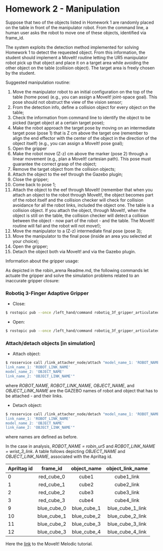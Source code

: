 # Homework 2 - Manipulation

Suppose that two of the objects listed in Homework 1 are  randomly placed on the table in front of the manipulator robot. From the command line, a human user asks the robot to move one of these objects, identified via frame_id. 

The system exploits the detection method implemented for solving Homework 1 to detect the requested object. From this information, the student should implement a MoveIt! routine letting the UR5 manipulator robot pick up that object and place it on a target area while avoiding the other object on the table (collision object). The target area is freely chosen by the student. 

Suggested manipulation routine:
1.	Move the manipulator robot to an initial configuration on the top of the table (home pose) (e.g., you can assign a MoveIt! joint-space goal). This pose should not obstruct the view of the vision sensor;
2.	From the detection info, define a collision object for every object on the table;
3. Check the information from command line to identify the object to be picked (target object at a certain target pose);
4.	Make the robot approach the target pose by moving on an intermediate target pose (pose 1) that is Z cm above the target one (remember to align the end effector with the center of the object in the direction of the object itself) (e.g., you can assign a MoveIt! pose goal);
5. Open the gripper
6.	Make the robot move (Z-z) cm above the marker (pose 2) through a linear movement (e.g., plan a MoveIt! cartesian path). This pose must guarantee the correct grasp of the object;
5.	Remove the target object from the collision objects;
6. Attach the object to the eef through the Gazebo plugin;
7. Close the gripper;
8. Come back to pose 1;
9. Attach the object to the eef through MoveIt! (remember that when you attach an object to the robot through MoveIt!, the object becomes part of the robot itself and the collision checker will check for collision avoidance for all the robot links, included the object one. The table is a collision object. If you attach the object, through MoveIt!, when the object is still on the table, the collision checker will detect a collision between the object - now part of the robot - and the table. The MoveIt! routine will fail and the robot will not move!);
10.	Move the manipulator to a (Z-z) intermediate final pose (pose 3);
11.	Move the manipulator to the final pose (inside an area you selected at your choice);
12.	Open the gripper;
13.	Detach the object both via MoveIt! and via the Gazebo plugin.

Information about the gripper usage: 

As depicted in the robin_arena Readme.md, the following commands let actuate the gripper and solve the simulation problems related to an inaccurate gripper closure: 

### Robotiq 3-Finger Adaptive Gripper

- Close:

```sh
$ rostopic pub --once /left_hand/command robotiq_3f_gripper_articulated_msgs/Robotiq3FGripperRobotOutput "{rACT: 1, rMOD: 0, rGTO: 1, rATR: 0, rGLV: 0, rICF: 0, rICS: 0, rPRA: 250, rSPA: 200, rFRA: 200, rPRB: 0, rSPB: 0, rFRB: 0, rPRC: 0, rSPC: 0, rFRC: 0, rPRS: 0, rSPS: 0, rFRS: 0}"
```
 
- Open:

```sh
$ rostopic pub --once /left_hand/command robotiq_3f_gripper_articulated_msgs/Robotiq3FGripperRobotOutput "{rACT: 1, rMOD: 0, rGTO: 1, rATR: 0, rGLV: 0, rICF: 0, rICS: 0, rPRA: 0, rSPA: 200, rFRA: 0, rPRB: 0, rSPB: 0, rFRB: 0, rPRC: 0, rSPC: 0, rFRC: 0, rPRS: 0, rSPS: 0, rFRS: 0}"
```

### Attach/detach objects [in simulation]

- Attach object:

```sh
$ rosservice call /link_attacher_node/attach "model_name_1: 'ROBOT_NAME'
link_name_1: 'ROBOT_LINK_NAME'
model_name_2: 'OBJECT_NAME'
link_name_2: 'OBJECT_LINK_NAME'"
```

where *ROBOT_NAME*, *ROBOT_LINK_NAME*, *OBJECT_NAME*, and *OBJECT_LINK_NAME* are the GAZEBO names of robot and object that has to be attached - and their links. 

- Detach object:

```sh
$ rosservice call /link_attacher_node/detach "model_name_1: 'ROBOT_NAME'
link_name_1: 'ROBOT_LINK_NAME'
model_name_2: 'OBJECT_NAME'
link_name_2: 'OBJECT_LINK_NAME'"
```
where names are defined as before.

In the case in analysis, *ROBOT_NAME = robin_ur5* and *ROBOT_LINK_NAME = wrist_3_link*. A table follows depicting *OBJECT_NAME* and *OBJECT_LINK_NAME*, associated with the Apriltag id.

| Apriltag id | frame_id    | object_name  | object_link_name |
| ------------|:-----------:|:------------:|:----------------:| 
|       0     | red_cube_0  |  cube1       | cube1_link       |
|       1     | red_cube_1  |  cube2       | cube2_link       |
|       2     | red_cube_2  |  cube3       | cube3_link       |
|       3     | red_cube_3  |  cube4       | cube4_link       |
|       9     | blue_cube_0 |  blue_cube_1 | blue_cube_1_link |
|      10     | blue_cube_1 |  blue_cube_2 | blue_cube_2_link |
|      11     | blue_cube_2 |  blue_cube_3 | blue_cube_3_link |
|      12     | blue_cube_3 |  blue_cube_4 | blue_cube_4_link |

Here the [link](http://docs.ros.org/en/melodic/api/moveit_tutorials/html/doc/move_group_interface/move_group_interface_tutorial.html
) to  the MoveIt! Melodic tutorial.
